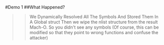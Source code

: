 #Demo 1
##What Happened?
>>We Dynamically Resolved All The Symbols And Stored Them In A Global struct
>>Then we wipe the nlist structure from the result Mach-O. So you didn't see any symbols
(Of course, this can be modified so that they point to wrong functions and confuse the attacker)